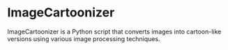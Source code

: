 # ImageCartoonizer
ImageCartoonizer is a Python script that converts images into cartoon-like versions using various image processing techniques.
